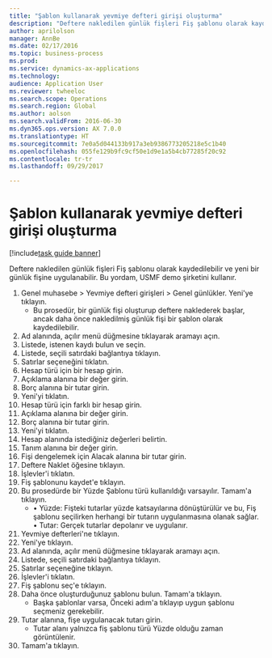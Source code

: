 ```yaml
--- 
title: "Şablon kullanarak yevmiye defteri girişi oluşturma"
description: "Deftere nakledilen günlük fişleri Fiş şablonu olarak kaydedilebilir ve yeni bir günlük fişine uygulanabilir."
author: aprilolson
manager: AnnBe
ms.date: 02/17/2016
ms.topic: business-process
ms.prod: 
ms.service: dynamics-ax-applications
ms.technology: 
audience: Application User
ms.reviewer: twheeloc
ms.search.scope: Operations
ms.search.region: Global
ms.author: aolson
ms.search.validFrom: 2016-06-30
ms.dyn365.ops.version: AX 7.0.0
ms.translationtype: HT
ms.sourcegitcommit: 7e0a5d044133b917a3eb9386773205218e5c1b40
ms.openlocfilehash: 055fe129b9fc9cf50e1d9e1a5b4cb77285f20c92
ms.contentlocale: tr-tr
ms.lasthandoff: 09/29/2017

---
```

# <a name="create-a-journal-entry-using-a-template"></a>Şablon kullanarak yevmiye defteri girişi oluşturma

[!include[task guide banner](../../includes/task-guide-banner.md)]

Deftere nakledilen günlük fişleri Fiş şablonu olarak kaydedilebilir ve yeni bir günlük fişine uygulanabilir. Bu yordam, USMF demo şirketini kullanır.

1. Genel muhasebe > Yevmiye defteri girişleri > Genel günlükler. Yeni'ye tıklayın.
    * Bu prosedür, bir günlük fişi oluşturup deftere naklederek başlar, ancak daha önce nakledilmiş günlük fişi bir şablon olarak kaydedilebilir.  
2. Ad alanında, açılır menü düğmesine tıklayarak aramayı açın.
3. Listede, istenen kaydı bulun ve seçin.
4. Listede, seçili satırdaki bağlantıya tıklayın.
5. Satırlar seçeneğini tıklatın.
6. Hesap türü için bir hesap girin.
7. Açıklama alanına bir değer girin.
8. Borç alanına bir tutar girin.
9. Yeni'yi tıklatın.
10. Hesap türü için farklı bir hesap girin.
11. Açıklama alanına bir değer girin.
12. Borç alanına bir tutar girin.
13. Yeni'yi tıklatın.
14. Hesap alanında istediğiniz değerleri belirtin.
15. Tanım alanına bir değer girin.
16. Fişi dengelemek için Alacak alanına bir tutar girin.
17. Deftere Naklet öğesine tıklayın.
18. İşlevler'i tıklatın.
19. Fiş şablonunu kaydet'e tıklayın.
20. Bu prosedürde bir Yüzde Şablonu türü kullanıldığı varsayılır. Tamam'a tıklayın.
    * • Yüzde: Fişteki tutarlar yüzde katsayılarına dönüştürülür ve bu, Fiş şablonu seçilirken herhangi bir tutarın uygulanmasına olanak sağlar.  • Tutar: Gerçek tutarlar depolanır ve uygulanır.  
21. Yevmiye defterleri'ne tıklayın.
22. Yeni'ye tıklayın.
23. Ad alanında, açılır menü düğmesine tıklayarak aramayı açın.
24. Listede, seçili satırdaki bağlantıya tıklayın.
25. Satırlar seçeneğine tıklayın.
26. İşlevler'i tıklatın.
27. Fiş şablonu seç'e tıklayın.
28. Daha önce oluşturduğunuz şablonu bulun. Tamam'a tıklayın.
    * Başka şablonlar varsa, Önceki adım'a tıklayıp uygun şablonu seçmeniz gerekebilir.  
29. Tutar alanına, fişe uygulanacak tutarı girin.
    * Tutar alanı yalnızca fiş şablonu türü Yüzde olduğu zaman görüntülenir.  
30. Tamam'a tıklayın.


